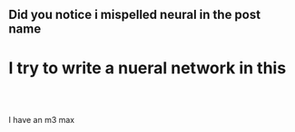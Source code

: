 ## Did you notice i mispelled neural in the post name
# I try to write a nueral network in this

<br />




<br />

I have an m3 max